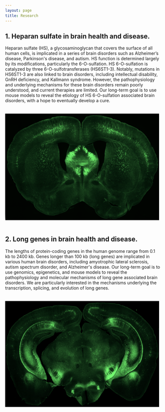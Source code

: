 ```yaml
---
layout: page
title: Research 
---
```

## 1. Heparan sulfate in brain health and disease.<br>
Heparan sulfate (HS), a glycosaminoglycan that covers the surface of all human cells, is implicated in a series of brain disorders such as Alzheimer’s disease, Parkinson's disease, and autism. HS function is determined largely by its modifications, particularly the 6-O-sulfation. HS 6-O-sulfation is catalyzed by three 6-O-sulfotransferases (HS6ST1-3). Notably, mutations in HS6ST1-3 are also linked to brain disorders, including intellectual disability, GnRH deficiency, and Kallmann syndrome. However, the pathophysiology and underlying mechanisms for these brain disorders remain poorly understood, and current therapies are limited. Our long-term goal is to use mouse models to reveal the etiology of HS 6-O-sulfation associated brain disorders, with a hope to eventually develop a cure. <br> 
<br>
<br>
<img width="500" src="/img/Brain1.png" data-action="zoom"><br>
<br>

## 2. Long genes in brain health and disease.<br>
The lengths of protein-coding genes in the human genome range from 0.1 kb to 2400 kb. Genes longer than 100 kb (long genes) are implicated in various human brain disorders, including amyotrophic lateral sclerosis, autism spectrum disorder, and Alzheimer's disease. Our long-term goal is to use genomics, epigenetics, and mouse models to reveal the pathophysiology and molecular mechanisms of long gene associated brain disorders. We are particularly interested in the mechanisms underlying the transcription, splicing, and evolution of long genes. <br>
<br>
<br>
<img width="500" src="/img/Brain2.png" data-action="zoom"><br>
<br>

<!-- 
## 3. Developing new Machine Learning algorithms.<br>
Biomedical research has experienced an explosion of new data in the past two decades. However, many of these data were generated to test pre-defined hypotheses, and information unrelated to the hypotheses remains hidden in the data. Machine Learning algorithms uncover hidden patterns, unknown correlations, and other insights through examining large-scale datasets, thus providing an opportunity to develop efficient and effective approaches to discover new information from biomedical and clinical datasets. This new information might be a stepping stone for further investigations. We are particularly interested in a type of artificial neural network known as autoencoder. <br>
-->

<!-- 
The human genome contains more than 4000 genes 
Gene lengths affect transcription because gene transcription relies on RNA polymerase II (Pol II) moving across the entire gene region. Gene lengths also affect co-transcriptional processes, such as intron splicing, because a long intron represents a larger RNA molecule to be removed from mRNA precursors than a short intron does. Our research focuses on the following questions: <br>
## How are long genes transcribed? <br>
Gene transcription is coupled with a series of well-controlled Pol II activities, including recruitment, initiation, pausing, elongation, and termination. The current understanding of Pol II activities is mainly obtained from studies using non-neuronal cells, which rarely express long genes. Thus, the mechanisms regulating Pol II activities in long genes remain largely unknown. We use neuronal cells to illuminate the molecular mechanisms regulating Pol II activities (e.g., recruitment, initiation, pausing, elongation, and termination) in long genes.  <br>
## How are long introns spliced? <br>
Intron lengths affect the splicing process. Splicing a long intron is a challenge for canonical splicing mechanism, because a long intron takes a longer time to be transcribed and represents a larger RNA molecule to be removed than a short intron does. Indeed, long introns are associated with a high rate of splicing errors, which are implicated in various human diseases. Despite the importance of long intron splicing, however, we have a limited understanding of its molecular mechanisms. Several splicing mechanisms, such as recursive splicing, have been reported for long intron splicing, but their molecular basis remains elusive. We combine computational and experimental approaches to reveal the molecular mechanisms of intron splicing in long genes. <br>
-->

<!-- ## Question 1: How is chromatin organized in the gene bodies of long genes? <br>
Chromatin is highly organized in the nucleus. During the past decade, our understanding of chromatin organizations is significantly advanced by high-throughput sequencing technologies and imaging technologies. Chromatin organizations, from the higher levels of compartments and chromosome territories to the lower levels of topologically associating domains and enhancer-promoter loops, are crucial for various biological processes, particularly gene transcription. However, we know almost nothing about chromatin organization at gene body regions, where transcription actually happens. This is primarily because the resolutions of current technologies are insufficient to study most genes. For example, due to sequencing cost, most Hi-C data have a resolution of 25-40 kb, but the median length of human genes is 10 kb. Long genes, however, present an ideal model to overcome these limitations. We plan to use long genes as a model to illuminate the basic principles and functions of gene-body chromatin organizations. <br>
<br> -->

<!-- Autism spectrum disorder (ASD) is a lifelong developmental disability that affects 1 in 59 children. Hundreds of thousands of families are suffering from ASD. These sufferings can be greatly relieved by therapeutic treatment or cure of ASD. However, this is no cure for ASD so far, largely due to the lack of a good understanding of its molecular mechanisms. These molecular mechanisms are crucial for identifying therapeutic targets. Particularly, a molecular abnormality shared by the large majority of ASD individuals will be an ideal therapeutic target, because it has the potential to help a large portion of ASD individuals. We recently find that misregulation of long genes could be a molecular abnormality shared by the large majority of ASD individuals. We plan to illuminate the role of the misregulation of long genes in ASD etiology. Our research will provide new insights into the molecular mechanisms of ASD and a potential therapeutic target, which will hopefully facilitate the development of ASD treatment and eventually alleviate the suffering of ASD individuals and their families. <br>  -->
